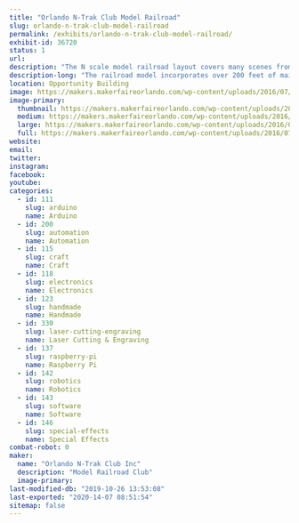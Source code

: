 ```yaml
---
title: "Orlando N-Trak Club Model Railroad"
slug: orlando-n-trak-club-model-railroad
permalink: /exhibits/orlando-n-trak-club-model-railroad/
exhibit-id: 36720
status: 1
url: 
description: "The N scale model railroad layout covers many scenes from Jacksonville, FL to Folkston, GA."
description-long: "The railroad model incorporates over 200 feet of mainline track depicting the route from Jacksonville, FL to Folkston, GA. Visitors drive trains past many well known landmarks, across rivers and thru wooded pine forests. Operation features such as control signals and crossing gates are controlled by various state of the art electronic technologies including Arduinos and Raspberry Pi. See and run trains on this national award winning layout"
location: Opportunity Building
image: https://makers.makerfaireorlando.com/wp-content/uploads/2016/07/Maker-Faire-B-1024x506.jpg
image-primary:
  thumbnail: https://makers.makerfaireorlando.com/wp-content/uploads/2016/07/Maker-Faire-B-150x150.jpg
  medium: https://makers.makerfaireorlando.com/wp-content/uploads/2016/07/Maker-Faire-B-300x148.jpg
  large: https://makers.makerfaireorlando.com/wp-content/uploads/2016/07/Maker-Faire-B-1024x506.jpg
  full: https://makers.makerfaireorlando.com/wp-content/uploads/2016/07/Maker-Faire-B.jpg
website: 
email: 
twitter: 
instagram: 
facebook: 
youtube: 
categories:
  - id: 111
    slug: arduino
    name: Arduino
  - id: 200
    slug: automation
    name: Automation
  - id: 115
    slug: craft
    name: Craft
  - id: 118
    slug: electronics
    name: Electronics
  - id: 123
    slug: handmade
    name: Handmade
  - id: 330
    slug: laser-cutting-engraving
    name: Laser Cutting & Engraving
  - id: 137
    slug: raspberry-pi
    name: Raspberry Pi
  - id: 142
    slug: robotics
    name: Robotics
  - id: 143
    slug: software
    name: Software
  - id: 146
    slug: special-effects
    name: Special Effects
combat-robot: 0
maker:
  name: "Orlando N-Trak Club Inc"
  description: "Model Railroad Club"
  image-primary: 
last-modified-db: "2019-10-26 13:53:08"
last-exported: "2020-14-07 08:51:54"
sitemap: false
---
```

